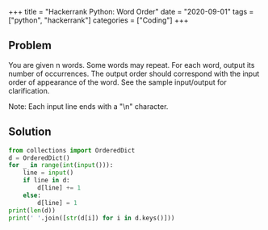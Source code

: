 +++
title = "Hackerrank Python: Word Order"
date = "2020-09-01"
tags = ["python", "hackerrank"]
categories = ["Coding"]
+++

## Problem

You are given n words. Some words may repeat. For each word, output its number of occurrences. The output order should correspond with the input order of appearance of the word. See the sample input/output for clarification.

Note: Each input line ends with a "\n" character.

## Solution

```python
from collections import OrderedDict
d = OrderedDict()
for _ in range(int(input())):
    line = input()
    if line in d:
        d[line] += 1
    else:
        d[line] = 1
print(len(d))
print(' '.join([str(d[i]) for i in d.keys()]))
```
